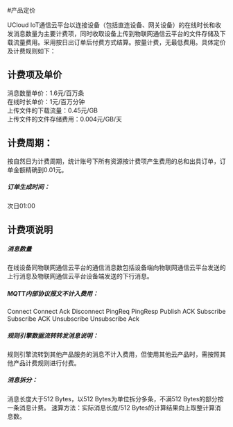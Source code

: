#产品定价

UCloud IoT通信云平台以连接设备（包括直连设备、网关设备）的在线时长和收发消息数量为主要计费项，同时收取设备上传到物联网通信云平台的文件存储及下载流量费用。采用按日出订单后付费方式结算。按量计费，无最低费用。具体定价及计费规则如下：



## 计费项及单价

消息数量单价：1.6元/百万条              
在线时长单价：1元/百万分钟                                            
上传文件的下载流量：0.45元/GB                                           
上传文件的文件存储费用：0.004元/GB/天  

## 计费周期：
按自然日为计费周期，统计账号下所有资源按计费项产生费用的总和出具订单，订单金额精确到0.01元。


##### 订单生成时间：
次日01:00



## 计费项说明


##### 消息数量
在线设备同物联网通信云平台的通信消息数包括设备端向物联网通信云平台发送的上行消息及物联网通信云平台设备端发送的下行消息。


##### MQTT内部协议报文不计入费用：
Connect
Connect Ack
Disconnect
PingReq
PingResp
Publish ACK
Subscribe
Subscribe ACK
Unsubscribe
Unsubscribe Ack


##### 规则引擎数据流转转发消息说明：
规则引擎流转到其他产品服务的消息不计入费用，但使用其他云产品时，需按照其他产品计费规则进行付费。


##### 消息拆分：
消息长度大于512 Bytes，以512 Bytes为单位拆分多条，不满512 Bytes的部分按一条消息计费。
速算方法：实际消息长度/512 Bytes的计算结果向上取整计算消息数。
